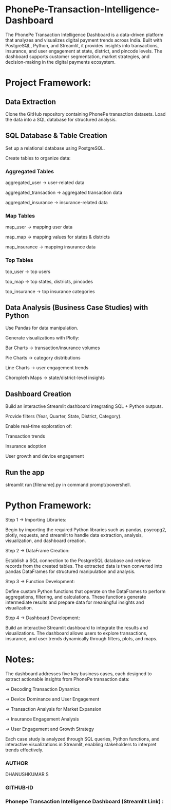 # PhonePe-Transaction-Intelligence-Dashboard
The PhonePe Transaction Intelligence Dashboard is a data-driven platform that analyzes and visualizes digital payment trends across India. Built with PostgreSQL, Python, and Streamlit, it provides insights into transactions, insurance, and user engagement at state, district, and pincode levels. The dashboard supports customer segmentation, market strategies, and decision-making in the digital payments ecosystem.
# Project Framework:
## Data Extraction
Clone the GitHub repository containing PhonePe transaction datasets.
Load the data into a SQL database for structured analysis.
## SQL Database & Table Creation
Set up a relational database using PostgreSQL.

Create tables to organize data:

### Aggregated Tables
aggregated_user → user-related data

aggregated_transaction → aggregated transaction data

aggregated_insurance → insurance-related data

### Map Tables
map_user → mapping user data

map_map → mapping values for states & districts

map_insurance → mapping insurance data

### Top Tables
top_user → top users

top_map → top states, districts, pincodes

top_insurance → top insurance categories

## Data Analysis (Business Case Studies) with Python
Use Pandas for data manipulation.

Generate visualizations with Plotly:

Bar Charts → transaction/insurance volumes

Pie Charts → category distributions

Line Charts → user engagement trends

Choropleth Maps → state/district-level insights

## Dashboard Creation
Build an interactive Streamlit dashboard integrating SQL + Python outputs.

Provide filters (Year, Quarter, State, District, Category).

Enable real-time exploration of:

Transaction trends

Insurance adoption

User growth and device engagement

## Run the app
streamlit run [filename].py in command prompt/powershell.

# Python Framework:
Step 1 → Importing Libraries:

Begin by importing the required Python libraries such as pandas, psycopg2, plotly, requests, and streamlit to handle data extraction, analysis, visualization, and dashboard creation.

Step 2 → DataFrame Creation:

Establish a SQL connection to the PostgreSQL database and retrieve records from the created tables. The extracted data is then converted into pandas DataFrames for structured manipulation and analysis.

Step 3 → Function Development:

Define custom Python functions that operate on the DataFrames to perform aggregations, filtering, and calculations. These functions generate intermediate results and prepare data for meaningful insights and visualization.

Step 4 → Dashboard Development:

Build an interactive Streamlit dashboard to integrate the results and visualizations. The dashboard allows users to explore transactions, insurance, and user trends dynamically through filters, plots, and maps.

# Notes:
The dashboard addresses five key business cases, each designed to extract actionable insights from PhonePe transaction data:

→ Decoding Transaction Dynamics

→ Device Dominance and User Engagement

→ Transaction Analysis for Market Expansion

→ Insurance Engagement Analysis

→ User Engagement and Growth Strategy

Each case study is analyzed through SQL queries, Python functions, and interactive visualizations in Streamlit, enabling stakeholders to interpret trends effectively.

### AUTHOR
DHANUSHKUMAR S

### GITHUB-ID

### Phonepe Transaction Intelligence Dashboard (Streamlit Link) :

